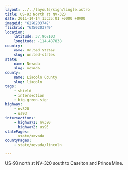 ```yaml
---
layout: ../../layouts/sign/single.astro
title: US-93 North at NV-320
date: 2011-10-14 13:35:01 +0000 +0000
imageid: "6250203749"
flickrid: "6250203749"
location:
    latitude: 37.967103
    longitude: -114.487838
country:
    name: United States
    slug: united-states
state:
    name: Nevada
    slug: nevada
county:
    name: Lincoln County
    slug: lincoln
tags:
    - shield
    - intersection
    - big-green-sign
highway:
    - nv320
    - us93
intersections:
    - highway1: nv320
      highway2: us93
statePages:
    - state/nevada
countyPages:
    - state/nevada/lincoln

---
```

US-93 north at NV-320 south to Caselton and Prince Mine.